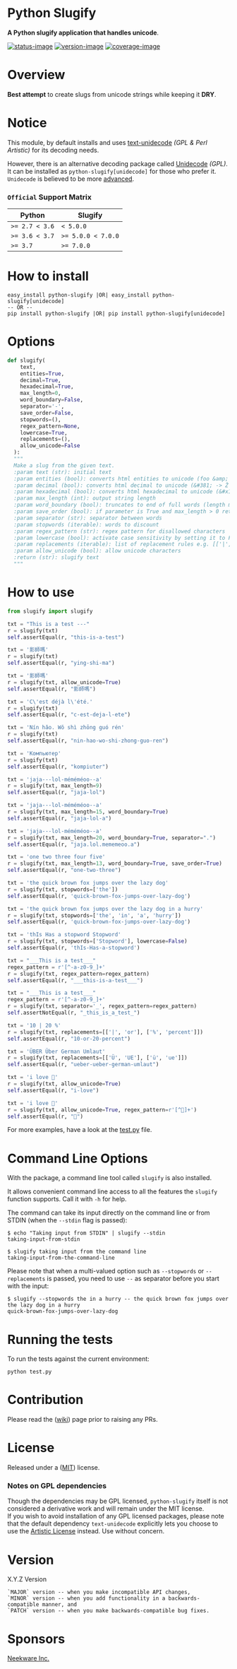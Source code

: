 # Python Slugify

**A Python slugify application that handles unicode**.

[![status-image]][status-link]
[![version-image]][version-link]
[![coverage-image]][coverage-link]

# Overview

**Best attempt** to create slugs from unicode strings while keeping it **DRY**.

# Notice

This module, by default installs and uses [text-unidecode](https://github.com/kmike/text-unidecode) _(GPL & Perl Artistic)_ for its decoding needs.

However, there is an alternative decoding package called [Unidecode](https://github.com/avian2/unidecode) _(GPL)_. It can be installed as `python-slugify[unidecode]` for those who prefer it. `Unidecode` is believed to be more [advanced](https://github.com/un33k/python-slugify/wiki/Python-Slugify-Wiki#notes-on-unidecode).

### `Official` Support Matrix

| Python         | Slugify            |
| -------------- | ------------------ |
| `>= 2.7 < 3.6` | `< 5.0.0`          |
| `>= 3.6 < 3.7` | `>= 5.0.0 < 7.0.0` |
| `>= 3.7`       | `>= 7.0.0`         |

# How to install

    easy_install python-slugify |OR| easy_install python-slugify[unidecode]
    -- OR --
    pip install python-slugify |OR| pip install python-slugify[unidecode]

# Options

```python
def slugify(
    text,
    entities=True,
    decimal=True,
    hexadecimal=True,
    max_length=0,
    word_boundary=False,
    separator='-',
    save_order=False,
    stopwords=(),
    regex_pattern=None,
    lowercase=True,
    replacements=(),
    allow_unicode=False
  ):
  """
  Make a slug from the given text.
  :param text (str): initial text
  :param entities (bool): converts html entities to unicode (foo &amp; bar -> foo-bar)
  :param decimal (bool): converts html decimal to unicode (&#381; -> Ž -> z)
  :param hexadecimal (bool): converts html hexadecimal to unicode (&#x17D; -> Ž -> z)
  :param max_length (int): output string length
  :param word_boundary (bool): truncates to end of full words (length may be shorter than max_length)
  :param save_order (bool): if parameter is True and max_length > 0 return whole words in the initial order
  :param separator (str): separator between words
  :param stopwords (iterable): words to discount
  :param regex_pattern (str): regex pattern for disallowed characters
  :param lowercase (bool): activate case sensitivity by setting it to False
  :param replacements (iterable): list of replacement rules e.g. [['|', 'or'], ['%', 'percent']]
  :param allow_unicode (bool): allow unicode characters
  :return (str): slugify text
  """
```

# How to use

```python
from slugify import slugify

txt = "This is a test ---"
r = slugify(txt)
self.assertEqual(r, "this-is-a-test")

txt = '影師嗎'
r = slugify(txt)
self.assertEqual(r, "ying-shi-ma")

txt = '影師嗎'
r = slugify(txt, allow_unicode=True)
self.assertEqual(r, "影師嗎")

txt = 'C\'est déjà l\'été.'
r = slugify(txt)
self.assertEqual(r, "c-est-deja-l-ete")

txt = 'Nín hǎo. Wǒ shì zhōng guó rén'
r = slugify(txt)
self.assertEqual(r, "nin-hao-wo-shi-zhong-guo-ren")

txt = 'Компьютер'
r = slugify(txt)
self.assertEqual(r, "kompiuter")

txt = 'jaja---lol-méméméoo--a'
r = slugify(txt, max_length=9)
self.assertEqual(r, "jaja-lol")

txt = 'jaja---lol-méméméoo--a'
r = slugify(txt, max_length=15, word_boundary=True)
self.assertEqual(r, "jaja-lol-a")

txt = 'jaja---lol-méméméoo--a'
r = slugify(txt, max_length=20, word_boundary=True, separator=".")
self.assertEqual(r, "jaja.lol.mememeoo.a")

txt = 'one two three four five'
r = slugify(txt, max_length=13, word_boundary=True, save_order=True)
self.assertEqual(r, "one-two-three")

txt = 'the quick brown fox jumps over the lazy dog'
r = slugify(txt, stopwords=['the'])
self.assertEqual(r, 'quick-brown-fox-jumps-over-lazy-dog')

txt = 'the quick brown fox jumps over the lazy dog in a hurry'
r = slugify(txt, stopwords=['the', 'in', 'a', 'hurry'])
self.assertEqual(r, 'quick-brown-fox-jumps-over-lazy-dog')

txt = 'thIs Has a stopword Stopword'
r = slugify(txt, stopwords=['Stopword'], lowercase=False)
self.assertEqual(r, 'thIs-Has-a-stopword')

txt = "___This is a test___"
regex_pattern = r'[^-a-z0-9_]+'
r = slugify(txt, regex_pattern=regex_pattern)
self.assertEqual(r, "___this-is-a-test___")

txt = "___This is a test___"
regex_pattern = r'[^-a-z0-9_]+'
r = slugify(txt, separator='_', regex_pattern=regex_pattern)
self.assertNotEqual(r, "_this_is_a_test_")

txt = '10 | 20 %'
r = slugify(txt, replacements=[['|', 'or'], ['%', 'percent']])
self.assertEqual(r, "10-or-20-percent")

txt = 'ÜBER Über German Umlaut'
r = slugify(txt, replacements=[['Ü', 'UE'], ['ü', 'ue']])
self.assertEqual(r, "ueber-ueber-german-umlaut")

txt = 'i love 🦄'
r = slugify(txt, allow_unicode=True)
self.assertEqual(r, "i-love")

txt = 'i love 🦄'
r = slugify(txt, allow_unicode=True, regex_pattern=r'[^🦄]+')
self.assertEqual(r, "🦄")

```

For more examples, have a look at the [test.py](test.py) file.

# Command Line Options

With the package, a command line tool called `slugify` is also installed.

It allows convenient command line access to all the features the `slugify` function supports. Call it with `-h` for help.

The command can take its input directly on the command line or from STDIN (when the `--stdin` flag is passed):

```
$ echo "Taking input from STDIN" | slugify --stdin
taking-input-from-stdin
```

```
$ slugify taking input from the command line
taking-input-from-the-command-line
```

Please note that when a multi-valued option such as `--stopwords` or `--replacements` is passed, you need to use `--` as separator before you start with the input:

```
$ slugify --stopwords the in a hurry -- the quick brown fox jumps over the lazy dog in a hurry
quick-brown-fox-jumps-over-lazy-dog
```

# Running the tests

To run the tests against the current environment:

    python test.py

# Contribution

Please read the ([wiki](https://github.com/un33k/python-slugify/wiki/Python-Slugify-Wiki)) page prior to raising any PRs.

# License

Released under a ([MIT](LICENSE)) license.

### Notes on GPL dependencies
Though the dependencies may be GPL licensed, `python-slugify` itself is not considered a derivative work and will remain under the MIT license.  
If you wish to avoid installation of any GPL licensed packages, please note that the default dependency `text-unidecode` explicitly lets you choose to use the [Artistic License](https://opensource.org/license/artistic-perl-1-0-2/) instead. Use without concern.

# Version

X.Y.Z Version

    `MAJOR` version -- when you make incompatible API changes,
    `MINOR` version -- when you add functionality in a backwards-compatible manner, and
    `PATCH` version -- when you make backwards-compatible bug fixes.

[status-image]: https://github.com/un33k/python-slugify/actions/workflows/ci.yml/badge.svg
[status-link]: https://github.com/un33k/python-slugify/actions/workflows/ci.yml
[version-image]: https://img.shields.io/pypi/v/python-slugify.svg
[version-link]: https://pypi.python.org/pypi/python-slugify
[coverage-image]: https://coveralls.io/repos/un33k/python-slugify/badge.svg
[coverage-link]: https://coveralls.io/r/un33k/python-slugify
[download-image]: https://img.shields.io/pypi/dm/python-slugify.svg
[download-link]: https://pypi.python.org/pypi/python-slugify

# Sponsors

[Neekware Inc.](http://neekware.com)
